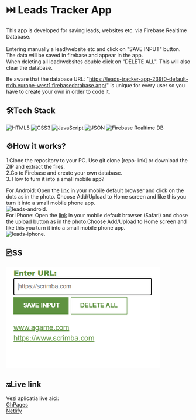 # ⏭️ Leads Tracker App

This app is developed for saving leads, websites etc. via Firebase Realtime Database.
<br/>
<br/>
Entering manually a lead/website etc and click on "SAVE INPUT" button. The data will be saved in firebase and appear in the app. <br/>
When deleting all lead/websites double click on "DELETE ALL". This will also clear the database. <br/>

Be aware that the database URL: "https://leads-tracker-app-239f0-default-rtdb.europe-west1.firebasedatabase.app/" is unique for every user so you have to create your own in order to code it. <br/>

## 🛠️Tech Stack
![HTML5](https://img.shields.io/badge/-HTML5-E34F26?logo=html5&logoColor=white&style=flat) ![CSS3](https://img.shields.io/badge/-CSS3-1572B6?logo=css3&logoColor=white&style=flat) ![JavaScript](https://img.shields.io/badge/-JavaScript-F7DF1E?logo=javascript&logoColor=black&style=flat) ![JSON](https://img.shields.io/badge/-JSON-000000?logo=json&logoColor=white&style=flat) ![Firebase Realtime DB](https://img.shields.io/badge/-Realtime%20DB-FFCA28?logo=firebase&logoColor=black&style=flat)

## ⚙️How it works?

1.Clone the repository to your PC. Use git clone [repo-link] or download the ZIP and extract the files.<br/>
2.Go to Firebase and create your own database.<br/>
3. How to turn it into a small mobile app?<br/>

For Android: Open the [link](https://lead-trackerapp.netlify.app/) in your mobile default browser and click on the dots as in the photo. Choose Add/Upload to Home screen and like this you turn it into a small mobile phone app.<br/>
![leads-android](https://github.com/user-attachments/assets/b69f947e-c925-4c30-8e53-f334fb51da9e). <br/>
For IPhone: Open the [link](https://lead-trackerapp.netlify.app/) in your mobile default browser (Safari) and chose the upload button as in the photo.Choose Add/Upload to Home screen and like this you turn it into a small mobile phone app. <br/>
![leads-iphone](https://github.com/user-attachments/assets/cb4d7858-a74d-43ba-a009-5a00291a7bf9). <br/>

## 🖻SS

![SS with the app](leads-tracker-ss.png)

## 🔛Live link

Vezi aplicatia live aici:<br/>
[GhPages](https://isabelamihai.github.io/Leads-tracker-app/) <br/>
[Netlify](https://lead-trackerapp.netlify.app/)
